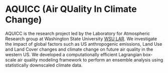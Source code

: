 # AQUICC (Air QUality In Climate Change)

AQUICC is the research project led by the Laboratory for Atmospheric Research group at Washington State University [WSU LAR](http://lar.wsu.edu/). We investigate the impact of global factors such as US anthropogenic emissions, Land Use and Land Cover changes and climate change on future air quality in the western US. We developed a computationally efficient Lagrangian box-scale air quality modeling framework to perform an ensemble analysis using statistically downscaled climate data. 

